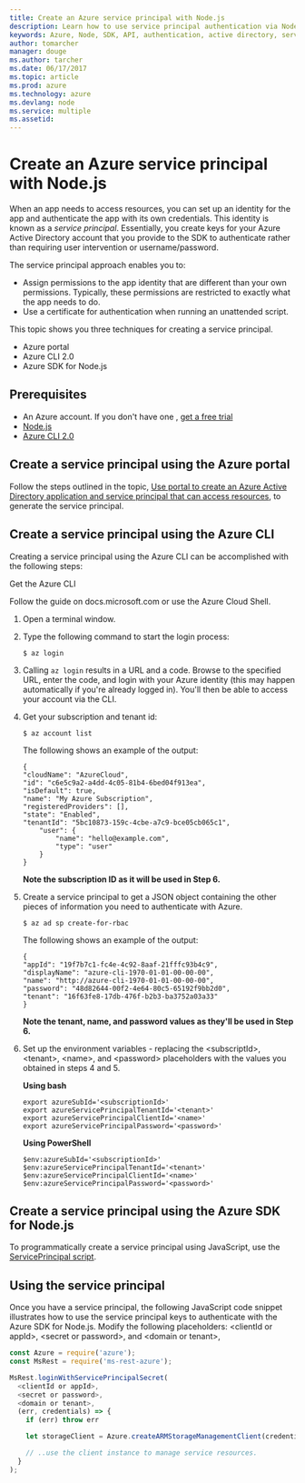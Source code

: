 ```yaml
---
title: Create an Azure service principal with Node.js
description: Learn how to use service principal authentication via Node.js 
keywords: Azure, Node, SDK, API, authentication, active directory, service principal
author: tomarcher
manager: douge
ms.author: tarcher
ms.date: 06/17/2017
ms.topic: article
ms.prod: azure
ms.technology: azure
ms.devlang: node
ms.service: multiple
ms.assetid: 
---
```


# Create an Azure service principal with Node.js 

When an app needs to access resources, you can set up an identity for the app and authenticate the app with its own credentials. This identity is known as a *service principal*. Essentially, you create keys for your Azure Active Directory account that you provide to the SDK to authenticate rather than requiring user intervention or username/password.

The service principal approach enables you to:
- Assign permissions to the app identity that are different than your own permissions. Typically, these permissions are restricted to exactly what the app needs to do.
- Use a certificate for authentication when running an unattended script.

This topic shows you three techniques for creating a service principal.

- Azure portal
- Azure CLI 2.0
- Azure SDK for Node.js

## Prerequisites
- An Azure account. If you don't have one , [get a free trial](https://azure.microsoft.com/free/)
- [Node.js](https://nodejs.org)
- [Azure CLI 2.0](https://docs.microsoft.com/cli/azure/install-az-cli2)

## Create a service principal using the Azure portal

Follow the steps outlined in the topic, 
[Use portal to create an Azure Active Directory application and service principal that can access resources](https://azure.microsoft.com/en-us/documentation/articles/resource-group-create-service-principal-portal/), to generate the service principal.

## Create a service principal using the Azure CLI

Creating a service principal using the Azure CLI can be 
accomplished with the following steps:

Get the Azure CLI

Follow the guide on docs.microsoft.com or use the Azure Cloud Shell.

1. Open a terminal window.

2. Type the following command to start the login process:

	```shell
	$ az login
	```

3. Calling `az login` results in a URL and a code. Browse to the specified URL, enter the code, and login with your Azure identity (this may happen automatically if you're already logged in). 
You'll then be able to access your account via the CLI.

4. Get your subscription and tenant id:

	```shell
	$ az account list
	```

	The following shows an example of the output:

	```shell
	{
	"cloudName": "AzureCloud",
	"id": "c6e5c9a2-a4dd-4c05-81b4-6bed04f913ea",
	"isDefault": true,
	"name": "My Azure Subscription",
	"registeredProviders": [],
	"state": "Enabled",
	"tenantId": "5bc10873-159c-4cbe-a7c9-bce05cb065c1",
		"user": {
			"name": "hello@example.com",
			"type": "user"
		}
	}
	```

	**Note the subscription ID as it will be used in Step 6.**

5. Create a service principal to get a JSON object containing the other pieces of information you need to authenticate with Azure.

	```shell
	$ az ad sp create-for-rbac
	```

	The following shows an example of the output:

	```shell
	{
	"appId": "19f7b7c1-fc4e-4c92-8aaf-21fffc93b4c9",
	"displayName": "azure-cli-1970-01-01-00-00-00",
	"name": "http://azure-cli-1970-01-01-00-00-00",
	"password": "48d82644-00f2-4e64-80c5-65192f9bb2d0",
	"tenant": "16f63fe8-17db-476f-b2b3-ba3752a03a33"
	}
	```

	**Note the tenant, name, and password values as they'll be used in Step 6.**

6. Set up the environment variables - replacing the &lt;subscriptId>, &lt;tenant>, &lt;name>, and &lt;password> placeholders 
with the values you obtained in steps 4 and 5. 

	**Using bash**

	```shell
	export azureSubId='<subscriptionId>'
	export azureServicePrincipalTenantId='<tenant>'
	export azureServicePrincipalClientId='<name>'
	export azureServicePrincipalPassword='<password>'
	```

	**Using PowerShell**

	```shell
	$env:azureSubId='<subscriptionId>'
	$env:azureServicePrincipalTenantId='<tenant>'
	$env:azureServicePrincipalClientId='<name>'
	$env:azureServicePrincipalPassword='<password>'
	```

## Create a service principal using the Azure SDK for Node.js

To programmatically create a service principal using JavaScript, use the 
[ServicePrincipal script](https://github.com/Azure/azure-sdk-for-node/tree/master/Documentation/ServicePrincipal).   

## Using the service principal

Once you have a service principal, the following JavaScript code snippet 
illustrates how to use the service principal keys to authenticate with the 
Azure SDK for Node.js. Modify the following placeholders: &lt;clientId or appId>, &lt;secret or password>,
and &lt;domain or tenant>,

```javascript
const Azure = require('azure');
const MsRest = require('ms-rest-azure');

MsRest.loginWithServicePrincipalSecret(
  <clientId or appId>,
  <secret or password>,
  <domain or tenant>,
  (err, credentials) => {
    if (err) throw err

    let storageClient = Azure.createARMStorageManagementClient(credentials, '<azure-subscription-id>');

    // ..use the client instance to manage service resources.
  }
);
```
